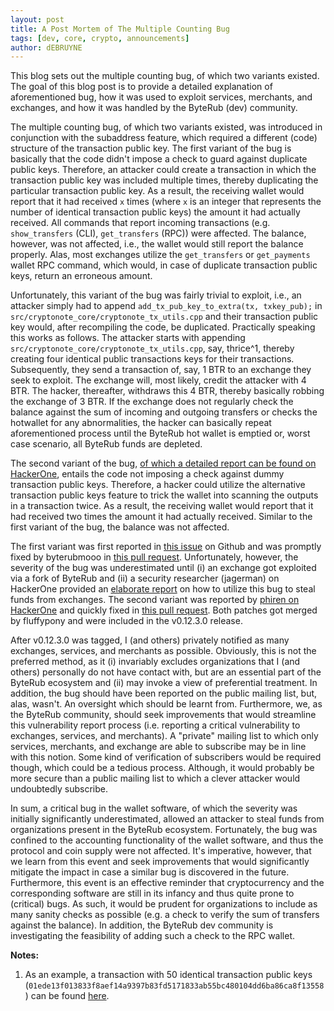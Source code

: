 ```yaml
---
layout: post
title: A Post Mortem of The Multiple Counting Bug
tags: [dev, core, crypto, announcements]
author: dEBRUYNE
---
```


This blog sets out the multiple counting bug, of which two variants existed. The goal of this blog post is to provide a detailed explanation of aforementioned bug, how it was used to exploit services, merchants, and exchanges, and how it was handled by the ByteRub (dev) community.

The multiple counting bug, of which two variants existed, was introduced in conjunction with the subaddress feature, which required a different (code) structure of the transaction public key. The first variant of the bug is basically that the code didn't impose a check to guard against duplicate public keys. Therefore, an attacker could create a transaction in which the transaction public key was included multiple times, thereby duplicating the particular transaction public key. As a result, the receiving wallet would report that it had received `x` times (where `x` is an integer that represents the number of identical transaction public keys) the amount it had actually received. All commands that report incoming transactions (e.g. `show_transfers` (CLI), `get_transfers` (RPC)) were affected. The balance, however, was not affected, i.e., the wallet would still report the balance properly. Alas, most exchanges utilize the `get_transfers` or `get_payments` wallet RPC command, which would, in case of duplicate transaction public keys, return an erroneous amount. 

Unfortunately, this variant of the bug was fairly trivial to exploit, i.e., an attacker simply had to append `add_tx_pub_key_to_extra(tx, txkey_pub);` in `src/cryptonote_core/cryptonote_tx_utils.cpp` and their transaction public key would, after recompiling the code, be duplicated. Practically speaking this works as follows. The attacker starts with appending `src/cryptonote_core/cryptonote_tx_utils.cpp`, say, thrice^1, thereby creating four identical public transactions keys for their transactions. Subsequently, they send a transaction of, say, 1 BTR to an exchange they seek to exploit. The exchange will, most likely, credit the attacker with 4 BTR. The hacker, thereafter, withdraws this 4 BTR, thereby basically robbing the exchange of 3 BTR. If the exchange does not regularly check the balance against the sum of incoming and outgoing transfers or checks the hotwallet for any abnormalities, the hacker can basically repeat aforementioned process until the ByteRub hot wallet is emptied or, worst case scenario, all ByteRub funds are depleted. 

The second variant of the bug, [of which a detailed report can be found on HackerOne](https://hackerone.com/reports/379049), entails the code not imposing a check against dummy transaction public keys. Therefore, a hacker could utilize the alternative transaction public keys feature to trick the wallet into scanning the outputs in a transaction twice. As a result, the receiving wallet would report that it had received two times the amount it had actually received. Similar to the first variant of the bug, the balance was not affected. 

The first variant was first reported in [this issue](https://github.com/byterubpay/byterub/issues/3983) on Github and was promptly fixed by byterubmooo in [this pull request](https://github.com/byterubpay/byterub/pull/3985). Unfortunately, however, the severity of the bug was underestimated until (i) an exchange got exploited via a fork of ByteRub and (ii) a security researcher (jagerman) on HackerOne provided an [elaborate report](https://hackerone.com/reports/377592) on how to utilize this bug to steal funds from exchanges. The second variant was reported by [phiren on HackerOne](https://hackerone.com/reports/379049) and quickly fixed in [this pull request](https://github.com/byterubpay/byterub/pull/4118). Both patches got merged by fluffypony and were included in the v0.12.3.0 release.

After v0.12.3.0 was tagged, I (and others) privately notified as many exchanges, services, and merchants as possible. Obviously, this is not the preferred method, as it (i) invariably excludes organizations that I (and others) personally do not have contact with, but are an essential part of the ByteRub ecosystem and (ii) may invoke a view of preferential treatment. In addition, the bug should have been reported on the public mailing list, but, alas, wasn't. An oversight which should be learnt from. Furthermore, we, as the ByteRub community, should seek improvements that would streamline this vulnerability report process (i.e. reporting a critical vulnerability to exchanges, services, and merchants). A "private" mailing list to which only services, merchants, and exchange are able to subscribe may be in line with this notion. Some kind of verification of subscribers would be required though, which could be a tedious process. Although, it would probably be more secure than a public mailing list to which a clever attacker would undoubtedly subscribe. 

In sum, a critical bug in the wallet software, of which the severity was initially significantly underestimated, allowed an attacker to steal funds from organizations present in the ByteRub ecosystem. Fortunately, the bug was confined to the accounting functionality of the wallet software, and thus the protocol and coin supply were not affected. It's imperative, however, that we learn from this event and seek improvements that would significantly mitigate the impact in case a similar bug is discovered in the future. Furthermore, this event is an effective reminder that cryptocurrency and the corresponding software are still in its infancy and thus quite prone to (critical) bugs. As such, it would be prudent for organizations to include as many sanity checks as possible (e.g. a check to verify the sum of transfers against the balance). In addition, the ByteRub dev community is investigating the feasibility of adding such a check to the RPC wallet. 

**Notes:**

1. As an example, a transaction with 50 identical transaction public keys (`01ede13f013833f8aef14a9397b83fd5171833ab55bc480104dd6ba86ca8f13558`) can be found [here](https://btrchain.net/tx/705501446556cb9dfed7997c6f3e31e76c43bdf459ae8c5485b8d1600bb7e142). 
